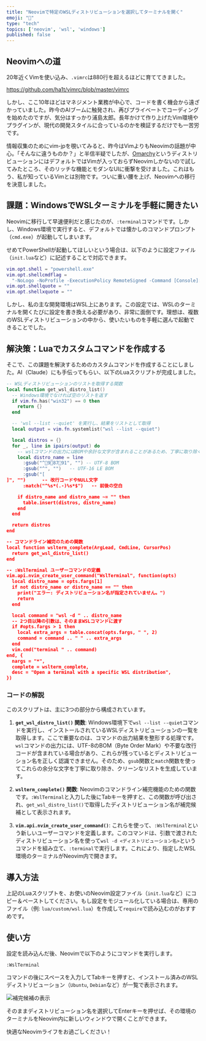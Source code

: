 ```yaml
---
title: "Neovimで特定のWSLディストリビューションを選択してターミナルを開く"
emoji: "🐷"
type: "tech"
topics: ['neovim', 'wsl', 'windows']
published: false
---
```


## Neovimへの道

20年近くVimを使い込み、`.vimrc`は880行を超えるほどに育ててきました。

https://github.com/ha1t/vimrc/blob/master/vimrc

しかし、ここ10年ほどはマネジメント業務が中心で、コードを書く機会から遠ざかっていました。昨今のAIブームに触発され、再びプライベートでコーディングを始めたのですが、気分はすっかり浦島太郎。長年かけて作り上げたVim環境やプラグインが、現代の開発スタイルに合っているのかを検証するだけでも一苦労です。

情報収集のためにvim-jpを覗いてみると、昨今はVimよりもNeovimの話題が中心。「そんなに違うものか？」と半信半疑でしたが、[Omarchy](https://github.com/Omarchy/omarchy)というディストリビューションにはデフォルトではVimが入っておらずNeovimしかないので試してみたところ、そのリッチな機能とモダンなUIに衝撃を受けました。これはもう、私が知っているVimとは別物です。ついに重い腰を上げ、Neovimへの移行を決意しました。

## 課題：WindowsでWSLターミナルを手軽に開きたい

Neovimに移行して早速便利だと感じたのが、`:terminal`コマンドです。しかし、Windows環境で実行すると、デフォルトでは懐かしのコマンドプロンプト（`cmd.exe`）が起動してしまいます。

せめてPowerShellが起動してほしいという場合は、以下のように設定ファイル（`init.lua`など）に記述することで対応できます。

```lua
vim.opt.shell = "powershell.exe"
vim.opt.shellcmdflag =
  "-NoLogo -NoProfile -ExecutionPolicy RemoteSigned -Command [Console]::InputEncoding=[Console]::OutputEncoding=[System.Text.Encoding]::UTF8;"
vim.opt.shellquote = ""
vim.opt.shellxquote = ""
```

しかし、私の主な開発環境はWSL上にあります。この設定では、WSLのターミナルを開くたびに設定を書き換える必要があり、非常に面倒です。理想は、複数のWSLディストリビューションの中から、使いたいものを手軽に選んで起動できることでした。

## 解決策：Luaでカスタムコマンドを作成する

そこで、この課題を解決するためのカスタムコマンドを作成することにしました。AI（Claude）にも手伝ってもらい、以下のLuaスクリプトが完成しました。

```lua
-- WSLディストリビューションのリストを取得する関数
local function get_wsl_distro_list()
  -- Windows環境でなければ空のリストを返す
  if vim.fn.has("win32") == 0 then
    return {}
  end

  -- 'wsl --list --quiet' を実行し、結果をリストとして取得
  local output = vim.fn.systemlist("wsl --list --quiet")

  local distros = {}
  for _, line in ipairs(output) do
    -- wslコマンドの出力にはBOMや余計な文字が含まれることがあるため、丁寧に取り除く
    local distro_name = line
      :gsub("^98791", "") -- UTF-8 BOM
      :gsub("^", "")   -- UTF-16 LE BOM
      :gsub("[
 ]", "")      -- 改行コードやNULL文字
      :match("^%s*(.-)%s*$")   -- 前後の空白

    if distro_name and distro_name ~= "" then
      table.insert(distros, distro_name)
    end
  end

  return distros
end

-- コマンドライン補完のための関数
local function wslterm_complete(ArgLead, CmdLine, CursorPos)
  return get_wsl_distro_list()
end

-- :WslTerminal ユーザーコマンドの定義
vim.api.nvim_create_user_command("WslTerminal", function(opts)
  local distro_name = opts.fargs[1]
  if not distro_name or distro_name == "" then
    print("エラー: ディストリビューション名が指定されていません。")
    return
  end

  local command = "wsl -d " .. distro_name
  -- 2つ目以降の引数は、そのままWSLコマンドに渡す
  if #opts.fargs > 1 then
    local extra_args = table.concat(opts.fargs, " ", 2)
    command = command .. " " .. extra_args
  end
  vim.cmd("terminal " .. command)
end, {
  nargs = "*",
  complete = wslterm_complete,
  desc = "Open a terminal with a specific WSL distribution",
})
```

### コードの解説

このスクリプトは、主に3つの部分から構成されています。

1.  **`get_wsl_distro_list()` 関数**:
    Windows環境下で`wsl --list --quiet`コマンドを実行し、インストールされているWSLディストリビューションの一覧を取得します。ここで重要なのは、コマンドの出力結果を整形する処理です。`wsl`コマンドの出力には、UTF-8のBOM（Byte Order Mark）や不要な改行コードが含まれている場合があり、これらが残っているとディストリビューション名を正しく認識できません。そのため、`gsub`関数と`match`関数を使ってこれらの余分な文字を丁寧に取り除き、クリーンなリストを生成しています。

2.  **`wslterm_complete()` 関数**:
    Neovimのコマンドライン補完機能のための関数です。`:WslTerminal`と入力した後にTabキーを押すと、この関数が呼び出され、`get_wsl_distro_list()`で取得したディストリビューション名が補完候補として表示されます。

3.  **`vim.api.nvim_create_user_command()`**:
    これらを使って、`:WslTerminal`という新しいユーザーコマンドを定義します。このコマンドは、引数で渡されたディストリビューション名を使って`wsl -d <ディストリビューション名>`というコマンドを組み立て、`:terminal`で実行します。これにより、指定したWSL環境のターミナルがNeovim内で開きます。

## 導入方法

上記のLuaスクリプトを、お使いのNeovim設定ファイル（`init.lua`など）にコピー＆ペーストしてください。もし設定をモジュール化している場合は、専用のファイル（例: `lua/custom/wsl.lua`）を作成して`require`で読み込むのがおすすめです。

## 使い方

設定を読み込んだ後、Neovimで以下のようにコマンドを実行します。

```
:WslTerminal 
```

コマンドの後にスペースを入力してTabキーを押すと、インストール済みのWSLディストリビューション（`Ubuntu`, `Debian`など）が一覧で表示されます。

![補完候補の表示](https://i.imgur.com/your-image.png) <!-- あとで実際のスクリーンショットに差し替えてください -->

そのままディストリビューション名を選択してEnterキーを押せば、その環境のターミナルをNeovim内に新しいウィンドウで開くことができます。

快適なNeovimライフをお過ごしください！
